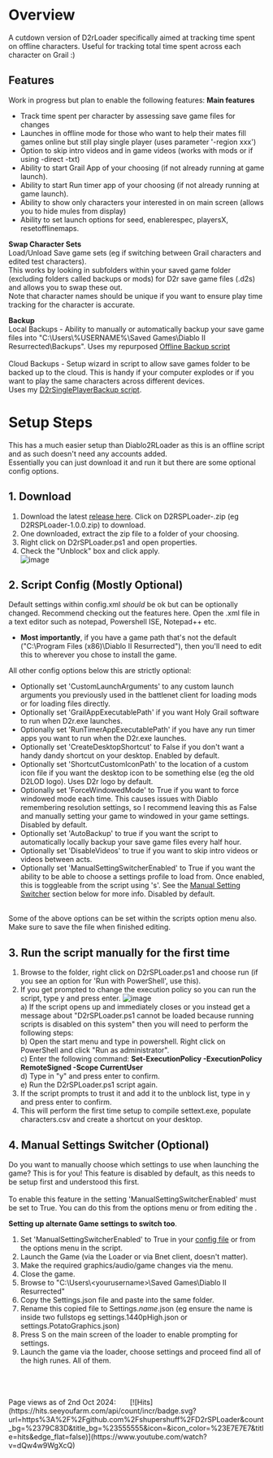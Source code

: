 # Overview
A cutdown version of D2rLoader specifically aimed at tracking time spent on offline characters. Useful for tracking total time spent across each character on Grail :)

## Features
Work in progress but plan to enable the following features:
**Main features**
- Track time spent per character by assessing save game files for changes
- Launches in offline mode for those who want to help their mates fill games online but still play single player (uses parameter '-region xxx')
- Option to skip intro videos and in game videos (works with mods or if using -direct -txt)
- Ability to start Grail App of your choosing (if not already running at game launch).
- Ability to start Run timer app of your choosing (if not already running at game launch).
- Ability to show only characters your interested in on main screen (allows you to hide mules from display)
- Ability to set launch options for seed, enablerespec, playersX, resetofflinemaps.

**Swap Character Sets**<br>
Load/Unload Save game sets (eg if switching between Grail characters and edited test characters).<br>
This works by looking in subfolders within your saved game folder (excluding folders called backups or mods) for D2r save game files (.d2s) and allows you to swap these out.<br>
Note that character names should be unique if you want to ensure play time tracking for the character is accurate.<br>

**Backup**<br>
Local Backups - Ability to manually or automatically backup your save game files into "C:\Users\\%USERNAME%\Saved Games\Diablo II Resurrected\Backups". Uses my repurposed [Offline Backup script](https://github.com/shupershuff/FolderBackup)<br><br>
Cloud Backups - Setup wizard in script to allow save games folder to be backed up to the cloud. This is handy if your computer explodes or if you want to play the same characters across different devices.<br>
Uses my [D2rSinglePlayerBackup script](https://github.com/shupershuff/D2rSinglePlayerBackup). 

# Setup Steps
This has a much easier setup than Diablo2RLoader as this is an offline script and as such doesn't need any accounts added.<br>
Essentially you can just download it and run it but there are some optional config options.

## 1. Download
1. Download the latest [release here](https://github.com/shupershuff/D2rSPLoader/releases). Click on D2RSPLoader-<version>.zip (eg D2RSPLoader-1.0.0.zip) to download.
2. One downloaded, extract the zip file to a folder of your choosing.
3. Right click on D2rSPLoader.ps1 and open properties.
4. Check the "Unblock" box and click apply.<br>
![image](https://user-images.githubusercontent.com/63577525/234503557-22b7b8d4-0389-48fa-8ff4-f8a7870ccd82.png)

## 2. Script Config (Mostly Optional)
Default settings within config.xml *should* be ok but can be optionally changed. Recommend checking out the features here.
Open the .xml file in a text editor such as notepad, Powershell ISE, Notepad++ etc.
- **Most importantly**, if you have a game path that's not the default ("C:\Program Files (x86)\Diablo II Resurrected"), then you'll need to edit this to wherever you chose to install the game.<br>

All other config options below this are strictly optional:<br>
- Optionally set 'CustomLaunchArguments' to any custom launch arguments you previously used in the battlenet client for loading mods or for loading files directly.
- Optionally set 'GrailAppExecutablePath' if you want Holy Grail software to run when D2r.exe launches.
- Optionally set 'RunTimerAppExecutablePath' if you have any run timer apps you want to run when the D2r.exe launches.
- Optionally set 'CreateDesktopShortcut' to False if you don't want a handy dandy shortcut on your desktop. Enabled by default.
- Optionally set 'ShortcutCustomIconPath' to the location of a custom icon file if you want the desktop icon to be something else (eg the old D2LOD logo). Uses D2r logo by default.
- Optionally set 'ForceWindowedMode' to True if you want to force windowed mode each time. This causes issues with Diablo remembering resolution settings, so I recommend leaving this as False and manually setting your game to windowed in your game settings. Disabled by default.
- Optionally set 'AutoBackup' to true if you want the script to automatically locally backup your save game files every half hour.
- Optionally set 'DisableVideos' to true if you want to skip intro videos or videos between acts.
- Optionally set 'ManualSettingSwitcherEnabled' to True if you want the ability to be able to choose a settings profile to load from. Once enabled, this is toggleable from the script using 's'. See the [Manual Setting Switcher](#6-manual-settings-switcher-optional) section below for more info. Disabled by default.
<br>
Some of the above options can be set within the scripts option menu also. Make sure to save the file when finished editing.<br>

## 3. Run the script manually for the first time
1. Browse to the folder, right click on D2rSPLoader.ps1 and choose run (if you see an option for 'Run with PowerShell', use this).
2. If you get prompted to change the execution policy so you can run the script, type y and press enter.
   ![image](https://user-images.githubusercontent.com/63577525/234580880-e78df284-edea-4a5e-b4c6-4825f6031b4e.png)   
   a) If the script opens up and immediately closes or you instead get a message about "D2rSPLoader.ps1 cannot be loaded because running scripts is disabled on this system" then you will need to perform the following steps:   
   b) Open the start menu and type in powershell. Right click on PowerShell and click "Run as administrator".<br>
   c) Enter the following command: **Set-ExecutionPolicy -ExecutionPolicy RemoteSigned -Scope CurrentUser**<br>
   d) Type in "y" and press enter to confirm.<br>
   e) Run the D2rSPLoader.ps1 script again.<br>
3. If the script prompts to trust it and add it to the unblock list, type in y and press enter to confirm.
4. This will perform the first time setup to compile settext.exe, populate characters.csv and create a shortcut on your desktop.

## 4. Manual Settings Switcher (Optional)
Do you want to manually choose which settings to use when launching the game? This is for you! This feature is disabled by default, as this needs to be setup first and understood this first.<br>
<br>
To enable this feature in the setting 'ManualSettingSwitcherEnabled' must be set to True. You can do this from the options menu or from editing the .

**Setting up alternate Game settings to switch too**.<br>
1. Set 'ManualSettingSwitcherEnabled' to True in your [config file](#2-script-config-mostly-optional) or from the options menu in the script.
2. Launch the Game (via the Loader or via Bnet client, doesn't matter).
3. Make the required graphics/audio/game changes via the menu.
4. Close the game.
5. Browse to "C:\Users\\\<yourusername>\Saved Games\Diablo II Resurrected"
6. Copy the Settings.json file and paste into the same folder.
7. Rename this copied file to Settings._name_.json (eg ensure the name is inside two fullstops eg settings.1440pHigh.json or settings.PotatoGraphics.json)
8. Press S on the main screen of the loader to enable prompting for settings. 
9. Launch the game via the loader, choose settings and proceed find all of the high runes. All of them.
<br>
<br>
<br>
Page views as of 2nd Oct 2024:&nbsp;&nbsp;&nbsp;&nbsp;&nbsp;&nbsp;&nbsp;[![Hits](https://hits.seeyoufarm.com/api/count/incr/badge.svg?url=https%3A%2F%2Fgithub.com%2Fshupershuff%2FD2rSPLoader&count_bg=%2379C83D&title_bg=%23555555&icon=&icon_color=%23E7E7E7&title=hits&edge_flat=false)](https://www.youtube.com/watch?v=dQw4w9WgXcQ)<br>
